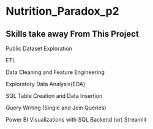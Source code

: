 # Nutrition_Paradox_p2

## Skills take away From This Project

Public Dataset Exploration

ETL

Data Cleaning and Feature Engineering

Exploratory Data Analysis(EDA)

SQL Table Creation and Data Insertion

Query Writing (Single and Join Queries)

Power BI Visualizations with SQL Backend (or) Streamlit
